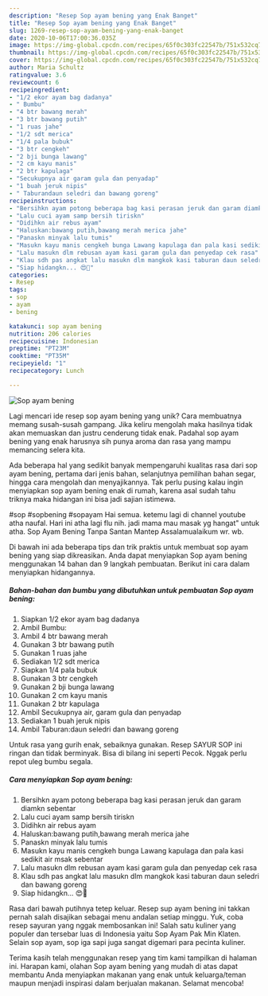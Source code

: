 ```yaml
---
description: "Resep Sop ayam bening yang Enak Banget"
title: "Resep Sop ayam bening yang Enak Banget"
slug: 1269-resep-sop-ayam-bening-yang-enak-banget
date: 2020-10-06T17:00:36.035Z
image: https://img-global.cpcdn.com/recipes/65f0c303fc22547b/751x532cq70/sop-ayam-bening-foto-resep-utama.jpg
thumbnail: https://img-global.cpcdn.com/recipes/65f0c303fc22547b/751x532cq70/sop-ayam-bening-foto-resep-utama.jpg
cover: https://img-global.cpcdn.com/recipes/65f0c303fc22547b/751x532cq70/sop-ayam-bening-foto-resep-utama.jpg
author: Maria Schultz
ratingvalue: 3.6
reviewcount: 6
recipeingredient:
- "1/2 ekor ayam bag dadanya"
- " Bumbu"
- "4 btr bawang merah"
- "3 btr bawang putih"
- "1 ruas jahe"
- "1/2 sdt merica"
- "1/4 pala bubuk"
- "3 btr cengkeh"
- "2 bji bunga lawang"
- "2 cm kayu manis"
- "2 btr kapulaga"
- "Secukupnya air garam gula dan penyadap"
- "1 buah jeruk nipis"
- " Taburandaun seledri dan bawang goreng"
recipeinstructions:
- "Bersihkn ayam potong beberapa bag kasi perasan jeruk dan garam diamkn sebentar"
- "Lalu cuci ayam samp bersih tiriskn"
- "Didihkn air rebus ayam"
- "Haluskan:bawang putih,bawang merah merica jahe"
- "Panaskn minyak lalu tumis"
- "Masukn kayu manis cengkeh bunga Lawang kapulaga dan pala kasi sedikit air msak sebentar"
- "Lalu masukn dlm rebusan ayam kasi garam gula dan penyedap cek rasa"
- "Klau sdh pas angkat lalu masukn dlm mangkok kasi taburan daun seledri dan bawang goreng"
- "Siap hidangkn... 😍🤗"
categories:
- Resep
tags:
- sop
- ayam
- bening

katakunci: sop ayam bening 
nutrition: 206 calories
recipecuisine: Indonesian
preptime: "PT23M"
cooktime: "PT35M"
recipeyield: "1"
recipecategory: Lunch

---
```



![Sop ayam bening](https://img-global.cpcdn.com/recipes/65f0c303fc22547b/751x532cq70/sop-ayam-bening-foto-resep-utama.jpg)

Lagi mencari ide resep sop ayam bening yang unik? Cara membuatnya memang susah-susah gampang. Jika keliru mengolah maka hasilnya tidak akan memuaskan dan justru cenderung tidak enak. Padahal sop ayam bening yang enak harusnya sih punya aroma dan rasa yang mampu memancing selera kita.

Ada beberapa hal yang sedikit banyak mempengaruhi kualitas rasa dari sop ayam bening, pertama dari jenis bahan, selanjutnya pemilihan bahan segar, hingga cara mengolah dan menyajikannya. Tak perlu pusing kalau ingin menyiapkan sop ayam bening enak di rumah, karena asal sudah tahu triknya maka hidangan ini bisa jadi sajian istimewa.

#sop #sopbening #sopayam Hai semua. ketemu lagi di channel youtube atha naufal. Hari ini atha lagi flu nih. jadi mama mau masak yg hangat&#34; untuk atha. Sop Ayam Bening Tanpa Santan Mantep Assalamualaikum wr. wb.


Di bawah ini ada beberapa tips dan trik praktis untuk membuat sop ayam bening yang siap dikreasikan. Anda dapat menyiapkan Sop ayam bening menggunakan 14 bahan dan 9 langkah pembuatan. Berikut ini cara dalam menyiapkan hidangannya.

<!--inarticleads1-->

##### Bahan-bahan dan bumbu yang dibutuhkan untuk pembuatan Sop ayam bening:

1. Siapkan 1/2 ekor ayam bag dadanya
1. Ambil  Bumbu:
1. Ambil 4 btr bawang merah
1. Gunakan 3 btr bawang putih
1. Gunakan 1 ruas jahe
1. Sediakan 1/2 sdt merica
1. Siapkan 1/4 pala bubuk
1. Gunakan 3 btr cengkeh
1. Gunakan 2 bji bunga lawang
1. Gunakan 2 cm kayu manis
1. Gunakan 2 btr kapulaga
1. Ambil Secukupnya air, garam gula dan penyadap
1. Sediakan 1 buah jeruk nipis
1. Ambil  Taburan:daun seledri dan bawang goreng


Untuk rasa yang gurih enak, sebaiknya gunakan. Resep SAYUR SOP ini ringan dan tidak berminyak. Bisa di bilang ini seperti Pecok. Nggak perlu repot uleg bumbu segala. 

<!--inarticleads2-->

##### Cara menyiapkan Sop ayam bening:

1. Bersihkn ayam potong beberapa bag kasi perasan jeruk dan garam diamkn sebentar
1. Lalu cuci ayam samp bersih tiriskn
1. Didihkn air rebus ayam
1. Haluskan:bawang putih,bawang merah merica jahe
1. Panaskn minyak lalu tumis
1. Masukn kayu manis cengkeh bunga Lawang kapulaga dan pala kasi sedikit air msak sebentar
1. Lalu masukn dlm rebusan ayam kasi garam gula dan penyedap cek rasa
1. Klau sdh pas angkat lalu masukn dlm mangkok kasi taburan daun seledri dan bawang goreng
1. Siap hidangkn... 😍🤗


Rasa dari bawah putihnya tetep keluar. Resep sup ayam bening ini takkan pernah salah disajikan sebagai menu andalan setiap minggu. Yuk, coba resep sayuran yang nggak membosankan ini! Salah satu kuliner yang populer dan tersebar luas di Indonesia yaitu Sop Ayam Pak Min Klaten. Selain sop ayam, sop iga sapi juga sangat digemari para pecinta kuliner. 

Terima kasih telah menggunakan resep yang tim kami tampilkan di halaman ini. Harapan kami, olahan Sop ayam bening yang mudah di atas dapat membantu Anda menyiapkan makanan yang enak untuk keluarga/teman maupun menjadi inspirasi dalam berjualan makanan. Selamat mencoba!
